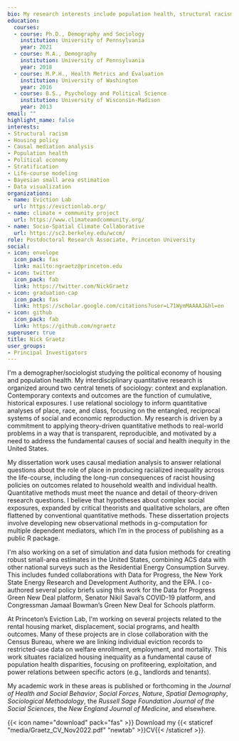 ```yaml
---
bio: My research interests include population health, structural racism, housing policy, small area estimation, and causal mediation analysis.
education:
  courses:
  - course: Ph.D., Demography and Sociology
    institution: University of Pennsylvania 
    year: 2021
  - course: M.A., Demography
    institution: University of Pennsylvania
    year: 2018
  - course: M.P.H., Health Metrics and Evaluation
    institution: University of Washington
    year: 2016
  - course: B.S., Psychology and Political Science
    institution: University of Wisconsin-Madison
    year: 2013
email: ""
highlight_name: false
interests:
- Structural racism
- Housing policy
- Causal mediation analysis
- Population health
- Political economy
- Stratification
- Life-course modeling
- Bayesian small area estimation
- Data visualization
organizations:
- name: Eviction Lab
  url: https://evictionlab.org/
- name: climate + community project
  url: https://www.climateandcommunity.org/
- name: Socio-Spatial Climate Collaborative
  url: https://sc2.berkeley.edu/wccm/
role: Postdoctoral Research Associate, Princeton University
social:
- icon: envelope
  icon_pack: fas
  link: mailto:ngraetz@princeton.edu
- icon: twitter
  icon_pack: fab
  link: https://twitter.com/NickGraetz
- icon: graduation-cap
  icon_pack: fas
  link: https://scholar.google.com/citations?user=L71WymMAAAAJ&hl=en
- icon: github
  icon_pack: fab
  link: https://github.com/ngraetz
superuser: true
title: Nick Graetz
user_groups:
- Principal Investigators
---
```


I'm a demographer/sociologist studying the political economy of housing and population health. My interdisciplinary quantitative research is organized around two central tenets of sociology: context and explanation. Contemporary contexts and outcomes are the function of cumulative, historical exposures. I use relational sociology to inform quantitative analyses of place, race, and class, focusing on the entangled, reciprocal systems of social and economic reproduction. My research is driven by a commitment to applying theory-driven quantitative methods to real-world problems in a way that is transparent, reproducible, and motivated by a need to address the fundamental causes of social and health inequity in the United States. 

My dissertation work uses causal mediation analysis to answer relational questions about the role of place in producing racialized inequality across the life-course, including the long-run consequences of racist housing policies on outcomes related to household wealth and individual health. Quantitative methods must meet the nuance and detail of theory-driven research questions. I believe that hypotheses about complex social exposures, expanded by critical theorists and qualitative scholars, are often flattened by conventional quantitative methods. These dissertation projects involve developing new observational methods in g-computation for multiple dependent mediators, which I’m in the process of publishing as a public R package. 

I'm also working on a set of simulation and data fusion methods for creating robust small-area estimates  in the United States, combining ACS data with other national surveys such as the Residential Energy Consumption Survey. This includes funded collaborations with Data for Progress, the New York State Energy Research and Development Authority, and the EPA. I co-authored several policy briefs using this work for the Data for Progress Green New Deal platform, Senator Nikil Saval’s COVID-19 platform, and Congressman Jamaal Bowman’s Green New Deal for Schools platform. 

At Princeton’s Eviction Lab, I'm working on several projects related to the rental housing market, displacement, social programs, and health outcomes. Many of these projects are in close collaboration with the Census Bureau, where we are linking individual eviction records to restricted-use data on welfare enrollment, employment, and mortality. This work situates racialized housing inequality as a fundamental cause of population health disparities, focusing on profiteering, exploitation, and power relations between specific actors (e.g., landlords and tenants). 

My academic work in these areas is published or forthcoming in the _Journal of Health and Social Behavior_, _Social Forces_, _Nature_, _Spatial Demography_, _Sociological Methodology_, the _Russell Sage Foundation Journal of the Social Sciences_, the _New England Journal of Medicine_, and elsewhere.

{{< icon name="download" pack="fas" >}} Download my {{< staticref "media/Graetz_CV_Nov2022.pdf" "newtab" >}}CV{{< /staticref >}}.
